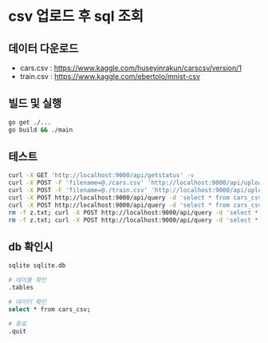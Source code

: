 # csv 업로드 후 sql 조회

## 데이터 다운로드

- cars.csv : <https://www.kaggle.com/huseyinrakun/carscsv/version/1>
- train.csv : <https://www.kaggle.com/ebertolo/mnist-csv>

## 빌드 및 실행

```bash
go get ./...
go build && ./main
```

## 테스트

```bash
curl -X GET 'http://localhost:9000/api/getstatus' -v
curl -X POST -F 'filename=@./cars.csv' 'http://localhost:9000/api/upload' -v
curl -X POST -F 'filename=@./train.csv' 'http://localhost:9000/api/upload' -v
curl -X POST http://localhost:9000/api/query -d 'select * from cars_csv'
curl -X POST http://localhost:9000/api/query -d 'select * from cars_csv where income > 11000;'
rm -f z.txt; curl -X POST http://localhost:9000/api/query -d 'select * from train_csv' > z.txt
rm -f z.txt; curl -X POST http://localhost:9000/api/query -d 'select * from train_csv where pixel0 > 0' > z.txt
```

## db 확인시

```bash
sqlite sqlite.db

# 테이블 확인
.tables

# 데이터 확인
select * from cars_csv;

# 종료
.quit
```
